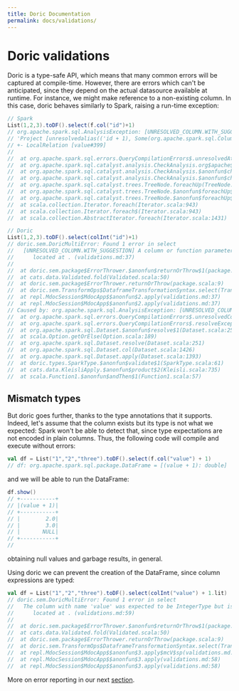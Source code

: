 ```yaml
---
title: Doric Documentation
permalink: docs/validations/
---
```



# Doric validations

Doric is a type-safe API, which means that many common errors will be captured at compile-time. However, there
are errors which can't be anticipated, since they depend on the actual datasource available at runtime. For instance, 
we might make reference to a non-existing column. In this case, doric behaves similarly to Spark,
raising a run-time exception: 

```scala
// Spark
List(1,2,3).toDF().select(f.col("id")+1)
// org.apache.spark.sql.AnalysisException: [UNRESOLVED_COLUMN.WITH_SUGGESTION] A column or function parameter with name `id` cannot be resolved. Did you mean one of the following? [`value`].;
// 'Project [unresolvedalias(('id + 1), Some(org.apache.spark.sql.Column$$Lambda$3710/0x0000000801687040@309d4d99))]
// +- LocalRelation [value#399]
// 
// 	at org.apache.spark.sql.errors.QueryCompilationErrors$.unresolvedAttributeError(QueryCompilationErrors.scala:307)
// 	at org.apache.spark.sql.catalyst.analysis.CheckAnalysis.org$apache$spark$sql$catalyst$analysis$CheckAnalysis$$failUnresolvedAttribute(CheckAnalysis.scala:147)
// 	at org.apache.spark.sql.catalyst.analysis.CheckAnalysis.$anonfun$checkAnalysis0$6(CheckAnalysis.scala:266)
// 	at org.apache.spark.sql.catalyst.analysis.CheckAnalysis.$anonfun$checkAnalysis0$6$adapted(CheckAnalysis.scala:264)
// 	at org.apache.spark.sql.catalyst.trees.TreeNode.foreachUp(TreeNode.scala:244)
// 	at org.apache.spark.sql.catalyst.trees.TreeNode.$anonfun$foreachUp$1(TreeNode.scala:243)
// 	at org.apache.spark.sql.catalyst.trees.TreeNode.$anonfun$foreachUp$1$adapted(TreeNode.scala:243)
// 	at scala.collection.Iterator.foreach(Iterator.scala:943)
// 	at scala.collection.Iterator.foreach$(Iterator.scala:943)
// 	at scala.collection.AbstractIterator.foreach(Iterator.scala:1431)
```

```scala
// Doric
List(1,2,3).toDF().select(colInt("id")+1)
// doric.sem.DoricMultiError: Found 1 error in select
//   [UNRESOLVED_COLUMN.WITH_SUGGESTION] A column or function parameter with name `id` cannot be resolved. Did you mean one of the following? [`value`].
//   	located at . (validations.md:37)
// 
// 	at doric.sem.package$ErrorThrower.$anonfun$returnOrThrow$1(package.scala:9)
// 	at cats.data.Validated.fold(Validated.scala:50)
// 	at doric.sem.package$ErrorThrower.returnOrThrow(package.scala:9)
// 	at doric.sem.TransformOps$DataframeTransformationSyntax.select(TransformOps.scala:140)
// 	at repl.MdocSession$MdocApp$$anonfun$2.apply(validations.md:37)
// 	at repl.MdocSession$MdocApp$$anonfun$2.apply(validations.md:37)
// Caused by: org.apache.spark.sql.AnalysisException: [UNRESOLVED_COLUMN.WITH_SUGGESTION] A column or function parameter with name `id` cannot be resolved. Did you mean one of the following? [`value`].
// 	at org.apache.spark.sql.errors.QueryCompilationErrors$.unresolvedColumnWithSuggestionError(QueryCompilationErrors.scala:3110)
// 	at org.apache.spark.sql.errors.QueryCompilationErrors$.resolveException(QueryCompilationErrors.scala:3118)
// 	at org.apache.spark.sql.Dataset.$anonfun$resolve$1(Dataset.scala:251)
// 	at scala.Option.getOrElse(Option.scala:189)
// 	at org.apache.spark.sql.Dataset.resolve(Dataset.scala:251)
// 	at org.apache.spark.sql.Dataset.col(Dataset.scala:1426)
// 	at org.apache.spark.sql.Dataset.apply(Dataset.scala:1393)
// 	at doric.types.SparkType.$anonfun$validate$1(SparkType.scala:61)
// 	at cats.data.KleisliApply.$anonfun$product$2(Kleisli.scala:735)
// 	at scala.Function1.$anonfun$andThen$1(Function1.scala:57)
```

## Mismatch types

But doric goes further, thanks to the type annotations that it supports. Indeed, let's assume that the column 
exists but its type is not what we expected: Spark won't be able to detect that, since type expectations are not 
encoded in plain columns. Thus, the following code will compile and execute without errors:

```scala
val df = List("1","2","three").toDF().select(f.col("value") + 1)
// df: org.apache.spark.sql.package.DataFrame = [(value + 1): double]
```

and we will be able to run the DataFrame:

```scala
df.show()
// +-----------+
// |(value + 1)|
// +-----------+
// |        2.0|
// |        3.0|
// |       NULL|
// +-----------+
//
```

obtaining null values and garbage results, in general.

Using doric we can prevent the creation of the DataFrame, since column expressions are typed:

```scala
val df = List("1","2","three").toDF().select(colInt("value") + 1.lit)
// doric.sem.DoricMultiError: Found 1 error in select
//   The column with name 'value' was expected to be IntegerType but is of type StringType
//   	located at . (validations.md:59)
// 
// 	at doric.sem.package$ErrorThrower.$anonfun$returnOrThrow$1(package.scala:9)
// 	at cats.data.Validated.fold(Validated.scala:50)
// 	at doric.sem.package$ErrorThrower.returnOrThrow(package.scala:9)
// 	at doric.sem.TransformOps$DataframeTransformationSyntax.select(TransformOps.scala:140)
// 	at repl.MdocSession$MdocApp$$anonfun$3.apply$mcV$sp(validations.md:59)
// 	at repl.MdocSession$MdocApp$$anonfun$3.apply(validations.md:58)
// 	at repl.MdocSession$MdocApp$$anonfun$3.apply(validations.md:58)
```

More on error reporting in our next [section](errors.md).